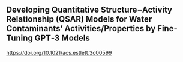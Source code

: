 ## Developing Quantitative Structure−Activity Relationship (QSAR) Models for Water Contaminants’ Activities/Properties by Fine-Tuning GPT‑3 Models

https://doi.org/10.1021/acs.estlett.3c00599

